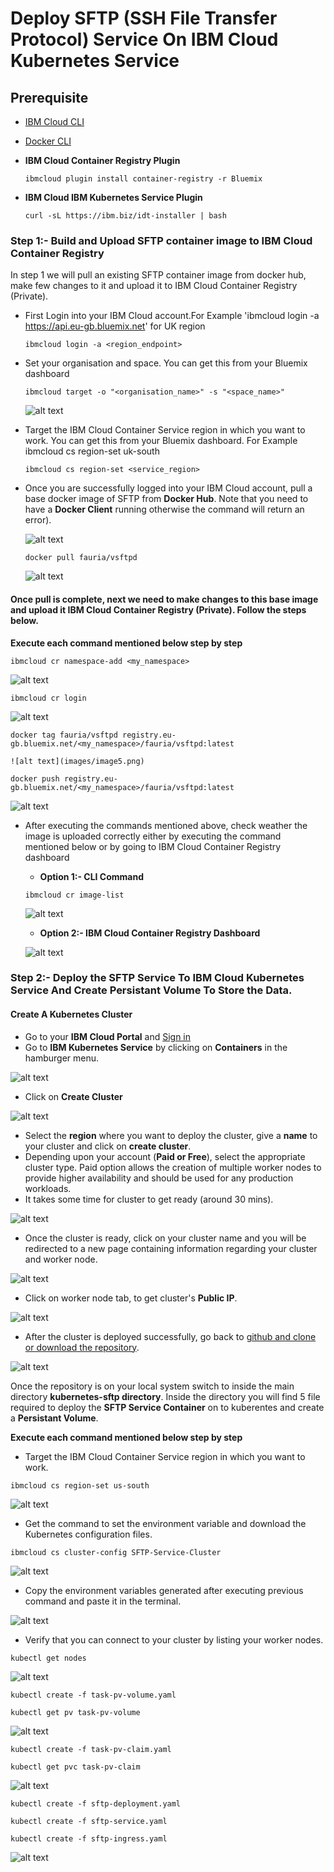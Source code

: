 # Deploy SFTP (SSH File Transfer Protocol) Service On IBM Cloud Kubernetes Service

## Prerequisite

- [IBM Cloud CLI](https://console.bluemix.net/docs/cli/reference/bluemix_cli/get_started.html#getting-started)
- [Docker CLI](https://docs.docker.com/install/)
- **IBM Cloud Container Registry Plugin**

  ```
  ibmcloud plugin install container-registry -r Bluemix
  ```
- **IBM Cloud IBM Kubernetes Service Plugin**
  ```
  curl -sL https://ibm.biz/idt-installer | bash
  ```

### Step 1:- Build and Upload SFTP container image to IBM Cloud Container Registry

In step 1 we will pull an existing SFTP container image from docker hub, make few changes to it and upload it to IBM Cloud Container Registry (Private).

- First Login into your IBM Cloud account.For Example 'ibmcloud login -a https://api.eu-gb.bluemix.net' for UK region
  ```
  ibmcloud login -a <region_endpoint>
  ```

- Set your organisation and space. You can get this from your Bluemix dashboard
  ```
  ibmcloud target -o "<organisation_name>" -s "<space_name>"
  ```
  ![alt text](images/image1.png)

- Target the IBM Cloud Container Service region in which you want to work. You can get this from your Bluemix dashboard. For Example ibmcloud cs region-set uk-south
  ```
  ibmcloud cs region-set <service_region>
  ```
  
- Once you are successfully logged into your IBM Cloud account, pull a base docker image of SFTP from **Docker Hub**. Note that you need to have a **Docker Client** running otherwise the command will return an error).

  ![alt text](images/image9.png)  

  ```
  docker pull fauria/vsftpd
  ```

  ![alt text](images/image3.png)

#### Once pull is complete, next we need to make changes to this base image and upload it **IBM Cloud Container Registry (Private)**. Follow the steps below.

**Execute each command mentioned below step by step**

  ```
  ibmcloud cr namespace-add <my_namespace>
  ```

  ![alt text](images/image2.png)

  ```
  ibmcloud cr login
  ```

  ![alt text](images/image4.png)

  ```
  docker tag fauria/vsftpd registry.eu-gb.bluemix.net/<my_namespace>/fauria/vsftpd:latest
  ```
    ![alt text](images/image5.png)

  ```
  docker push registry.eu-gb.bluemix.net/<my_namespace>/fauria/vsftpd:latest
  ```

  ![alt text](images/image6.png)

- After executing the commands mentioned above, check weather the image is uploaded correctly either by executing the command mentioned below or by going to IBM Cloud Container Registry dashboard
  - **Option 1:- CLI Command**
  ```
  ibmcloud cr image-list
  ```
  ![alt text](images/image7.png)
  
  - **Option 2:- IBM Cloud Container Registry Dashboard**

  ![alt text](images/image8.png)

### Step 2:- Deploy the SFTP Service To IBM Cloud Kubernetes Service And Create Persistant Volume To Store the Data.

#### Create A Kubernetes Cluster

- Go to your **IBM Cloud Portal** and [Sign in](https://console.bluemix.net/dashboard/apps/)
- Go to **IBM Kubernetes Service** by clicking on **Containers** in the hamburger menu.

![alt text](images/image10.png)

- Click on **Create Cluster**

![alt text](images/image11.png)

- Select the **region** where you want to deploy the cluster, give a **name** to your cluster and click on **create cluster**.
- Depending upon your account (**Paid or Free**), select the appropriate cluster type. Paid option allows the creation of multiple worker nodes to provide higher availability and should be used for any production workloads.
- It takes some time for cluster to get ready (around 30 mins).

![alt text](images/image12.png)

- Once the cluster is ready, click on your cluster name and you will be redirected to a new page containing information regarding your cluster and worker node.

![alt text](images/image13.png)

- Click on worker node tab, to get cluster's **Public IP**.

![alt text](images/image14.png)

- After the cluster is deployed successfully, go back to [github and clone or download the repository](https://github.com/sudoalgorithm/SSH-File-Transfer-Protocol-On-IBM-Cloud-Kubernetes-Services.git). 

![alt text](images/image22.png)

 Once the repository is on your local system switch to inside the main directory **kubernetes-sftp directory**. Inside the directory you will find 5 file required to deploy the **SFTP Service Container** on to kuberentes and create a **Persistant Volume**.

**Execute each command mentioned below step by step**

- Target the IBM Cloud Container Service region in which you want to work.

```
ibmcloud cs region-set us-south
```

![alt text](images/image15.png)

- Get the command to set the environment variable and download the Kubernetes configuration files.

```
ibmcloud cs cluster-config SFTP-Service-Cluster
```

![alt text](images/image16.png)

- Copy the environment variables generated after executing previous command and paste it in the terminal.

![alt text](images/image17.png)

- Verify that you can connect to your cluster by listing your worker nodes.

```
kubectl get nodes
```
![alt text](images/image18.png)

```
kubectl create -f task-pv-volume.yaml
```

```
kubectl get pv task-pv-volume
```

![alt text](images/image19.png)

```
kubectl create -f task-pv-claim.yaml
```

```
kubectl get pvc task-pv-claim
```

![alt text](images/image20.png)

```
kubectl create -f sftp-deployment.yaml
```

```
kubectl create -f sftp-service.yaml
```

```
kubectl create -f sftp-ingress.yaml
```
![alt text](images/image21.png)
